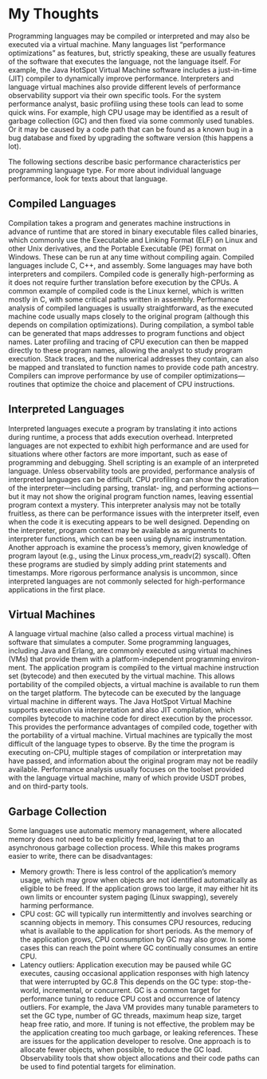 # My Thoughts

Programming languages may be compiled or interpreted and may also be executed via a virtual machine. Many languages list “performance optimizations” as features, but, strictly speaking, these are usually features of the software that executes the language, not the language itself. For example, the Java HotSpot Virtual Machine software includes a just-in-time (JIT) compiler to dynamically improve performance. Interpreters and language virtual machines also provide different levels of performance observability support via their own specific tools. For the system performance analyst, basic profiling using these tools can lead to some quick wins. For example, high CPU usage may be identified as a result of garbage collection (GC) and then fixed via some commonly used tunables. Or it may be caused by a code path that can be found as a known bug in a bug database and fixed by upgrading the software version (this happens a lot).

The following sections describe basic performance characteristics per programming language type. For more about individual language performance, look for texts about that language.

## Compiled Languages

Compilation takes a program and generates machine instructions in advance of runtime that are stored in binary executable files called binaries, which commonly use the Executable and Linking Format (ELF) on Linux and other Unix derivatives, and the Portable Executable (PE) format on Windows. These can be run at any time without compiling again. Compiled languages include C, C++, and assembly. Some languages may have both interpreters and compilers. Compiled code is generally high-performing as it does not require further translation before execution by the CPUs. A common example of compiled code is the Linux kernel, which is written mostly in C, with some critical paths written in assembly.
Performance analysis of compiled languages is usually straightforward, as the executed machine code usually maps closely to the original program (although this depends on compilation optimizations). During compilation, a symbol table can be generated that maps addresses to program functions and object names. Later profiling and tracing of CPU execution can then be mapped directly to these program names, allowing the analyst to study program execution. Stack traces, and the numerical addresses they contain, can also be mapped and translated to function names to provide code path ancestry. Compilers can improve performance by use of compiler optimizations—routines that optimize the choice and placement of CPU instructions.

## Interpreted Languages

Interpreted languages execute a program by translating it into actions during runtime, a
process that adds execution overhead. Interpreted languages are not expected to exhibit high performance and are used for situations where other factors are more important, such as ease of programming and debugging. Shell scripting is an example of an interpreted language.
Unless observability tools are provided, performance analysis of interpreted languages can be difficult. CPU profiling can show the operation of the interpreter—including parsing, translat-
ing, and performing actions—but it may not show the original program function names, leaving essential program context a mystery. This interpreter analysis may not be totally fruitless, as there can be performance issues with the interpreter itself, even when the code it is executing appears to be well designed. Depending on the interpreter, program context may be available as arguments to interpreter
functions, which can be seen using dynamic instrumentation. Another approach is examine
the process’s memory, given knowledge of program layout (e.g., using the Linux process_vm_readv(2) syscall). Often these programs are studied by simply adding print statements and timestamps. More
rigorous performance analysis is uncommon, since interpreted languages are not commonly
selected for high-performance applications in the first place.

## Virtual Machines

A language virtual machine (also called a process virtual machine) is software that simulates a computer. Some programming languages, including Java and Erlang, are commonly executed using virtual machines (VMs) that provide them with a platform-independent programming environ-
ment. The application program is compiled to the virtual machine instruction set (bytecode) and then executed by the virtual machine. This allows portability of the compiled objects,  a virtual machine is available to run them on the target platform. The bytecode can be executed by the language virtual machine in different ways. The Java HotSpot Virtual Machine supports execution via interpretation and also JIT compilation, which compiles bytecode to machine code for direct execution by the processor. This provides the performance advantages of compiled code, together with the portability of a virtual machine. Virtual machines are typically the most difficult of the language types to observe. By the time the program is executing on-CPU, multiple stages of compilation or interpretation may have passed, and information about the original program may not be readily available. Performance analysis usually focuses on the toolset provided with the language virtual machine, many of which provide USDT probes, and on third-party tools.

## Garbage Collection

Some languages use automatic memory management, where allocated memory does not need to be explicitly freed, leaving that to an asynchronous garbage collection process. While this makes programs easier to write, there can be disadvantages:

- Memory growth: There is less control of the application’s memory usage, which may grow when objects are not identified automatically as eligible to be freed. If the application grows too large, it may either hit its own limits or encounter system paging (Linux swapping), severely harming performance.
- CPU cost: GC will typically run intermittently and involves searching or scanning objects in memory. This consumes CPU resources, reducing what is available to the application for short periods. As the memory of the application grows, CPU consumption by GC may also grow. In some cases this can reach the point where GC continually consumes an entire CPU.
- Latency outliers: Application execution may be paused while GC executes, causing
occasional application responses with high latency that were interrupted by GC.8 This
depends on the GC type: stop-the-world, incremental, or concurrent. GC is a common target for performance tuning to reduce CPU cost and occurrence of latency outliers. For example, the Java VM provides many tunable parameters to set the GC type, number of GC threads, maximum heap size, target heap free ratio, and more. If tuning is not effective, the problem may be the application creating too much garbage, or leaking references. These are issues for the application developer to resolve. One approach is
to allocate fewer objects, when possible, to reduce the GC load. Observability tools that show object allocations and their code paths can be used to find potential targets for elimination.